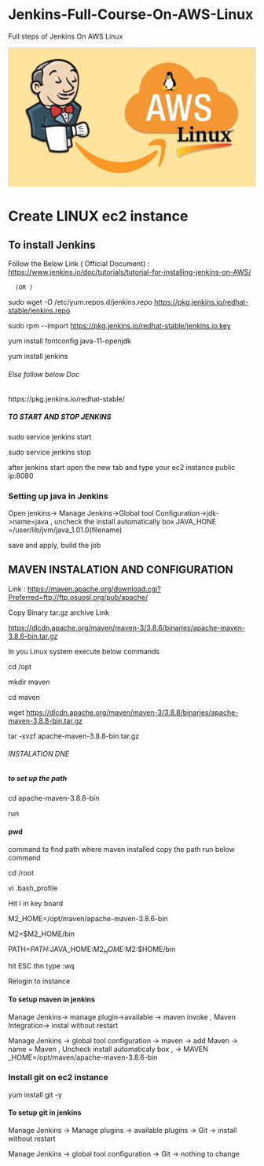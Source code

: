 # Jenkins-Full-Course-On-AWS-Linux

Full steps of Jenkins On AWS Linux 

<img alighn="right" src="https://github.com/Divyabd/Jenkins-Full-Course-on-aws-Linux/blob/master/pictures/jenkins%20linuc%20ec2.jpg" alt="awslinexjenkins" width="700" length="900">

<h1>  Create LINUX ec2 instance </h1>

<h2> To install Jenkins  </h2>


  Follow the Below Link ( Official Document)  : https://www.jenkins.io/doc/tutorials/tutorial-for-installing-jenkins-on-AWS/
  
      (OR )

  sudo wget -O /etc/yum.repos.d/jenkins.repo https://pkg.jenkins.io/redhat-stable/jenkins.repo
  
  sudo rpm --import https://pkg.jenkins.io/redhat-stable/jenkins.io.key
 
 yum install fontconfig java-11-openjdk
  
  yum install jenkins
  
 <h6>Else follow below Doc </h6>
     https://pkg.jenkins.io/redhat-stable/

<h5> TO START AND STOP JENKINS </h5>

sudo service jenkins start

sudo service jenkins stop
  
after jenkins start 
open the new tab and type your ec2 instance public ip:8080

<h3>Setting up java in Jenkins </h3>
  Open jenkins-> Manage Jenkins->Global tool Configuration->jdk->name=java , uncheck the install automatically box 
   JAVA_HONE =/user/lib/jvm/java_1.01.0(filename)
   
   
save and apply,  build the job  


<h2> MAVEN INSTALATION AND CONFIGURATION</h2>

Link : https://maven.apache.org/download.cgi?Preferred=ftp://ftp.osuosl.org/pub/apache/

 Copy Binary tar.gz archive Link 
  
  https://dlcdn.apache.org/maven/maven-3/3.8.6/binaries/apache-maven-3.8.6-bin.tar.gz
  
  In you Linux system  execute below commands
  
  cd /opt
  
  mkdir maven 
  
  cd maven 
  
  wget https://dlcdn.apache.org/maven/maven-3/3.8.8/binaries/apache-maven-3.8.8-bin.tar.gz
  
  tar -xvzf apache-maven-3.8.8-bin.tar.gz
  
  <h6>INSTALATION DNE </h6>
  
  <h5> to set up the path </h5>
  
  cd apache-maven-3.8.6-bin
  
  run <h4>pwd</h4> command to find path where maven installed copy the path run below command
  
  cd /root 
  
  vi .bash_profile
  
  Hit I in key board 
  
  M2_HOME=/opt/maven/apache-maven-3.8.6-bin
 
 M2=$M2_HOME/bin
  
 PATH=$PATH:$JAVA_HOME:$M2_HOME:$M2:$HOME/bin
 
 hit ESC thn type :wq
 
  Relogin to instance 
 
 
 <h4>To  setup maven in jenkins </h4>
 
 Manage Jenkins-> manage plugin->available -> maven invoke , Maven Integration-> instal without restart 
 
 Manage Jenkins -> global tool configuration -> maven -> add Maven -> name = Maven , Uncheck install automaticaly box , -> MAVEN _HOME=/opt/maven/apache-maven-3.8.6-bin
 
 
 <h3>Install git on ec2 instance </h3>
 
 yum install git -y
 
  <h4>To  setup git in jenkins </h4>
  
  Manage Jenkins -> Manage plugins -> available plugins -> Git -> install without restart
  
   Manage Jenkins -> global tool configuration -> Git -> nothing to change 
  
  
  

   
   











    
    


